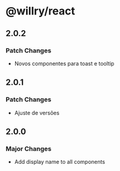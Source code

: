 # @willry/react

## 2.0.2

### Patch Changes

- Novos componentes para toast e tooltip

## 2.0.1

### Patch Changes

- Ajuste de versões

## 2.0.0

### Major Changes

- Add display name to all components
